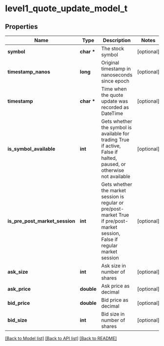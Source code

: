 # level1_quote_update_model_t

## Properties
Name | Type | Description | Notes
------------ | ------------- | ------------- | -------------
**symbol** | **char \*** | The stock symbol | [optional] 
**timestamp_nanos** | **long** | Original timestamp in nanoseconds since epoch | [optional] 
**timestamp** | **char \*** | Time when the quote update was recorded as DateTime | [optional] 
**is_symbol_available** | **int** | Gets whether the symbol is available for trading True if active, False if halted, paused, or otherwise not available | [optional] 
**is_pre_post_market_session** | **int** | Gets whether the market session is regular or pre/post-market True if pre/post-market session, False if regular market session | [optional] 
**ask_size** | **int** | Ask size in number of shares | [optional] 
**ask_price** | **double** | Ask price as decimal | [optional] 
**bid_price** | **double** | Bid price as decimal | [optional] 
**bid_size** | **int** | Bid size in number of shares | [optional] 

[[Back to Model list]](../README.md#documentation-for-models) [[Back to API list]](../README.md#documentation-for-api-endpoints) [[Back to README]](../README.md)


